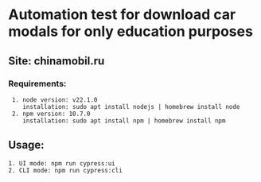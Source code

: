 # Automation test for download car modals for only education purposes

## Site: chinamobil.ru

### Requirements:
     1. node version: v22.1.0
        installation: sudo apt install nodejs | homebrew install node
     2. npm version: 10.7.0
        installation: sudo apt install npm | homebrew install npm
    
## Usage:
    1. UI mode: npm run cypress:ui
    2. CLI mode: npm run cypress:cli